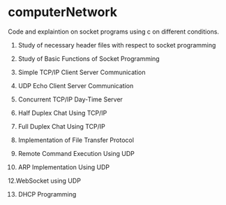 # computerNetwork

Code and explaintion on socket programs using c on different conditions.

1. Study of necessary header files with respect to socket programming

2. Study of Basic Functions of Socket Programming

3. Simple TCP/IP Client Server Communication

4. UDP Echo Client Server Communication

5. Concurrent TCP/IP Day-Time Server

6. Half Duplex Chat Using TCP/IP
   
8. Full Duplex Chat Using TCP/IP

9. Implementation of File Transfer Protocol

10. Remote Command Execution Using UDP

11. ARP Implementation Using UDP

12.WebSocket using UDP

13. DHCP Programming
    
